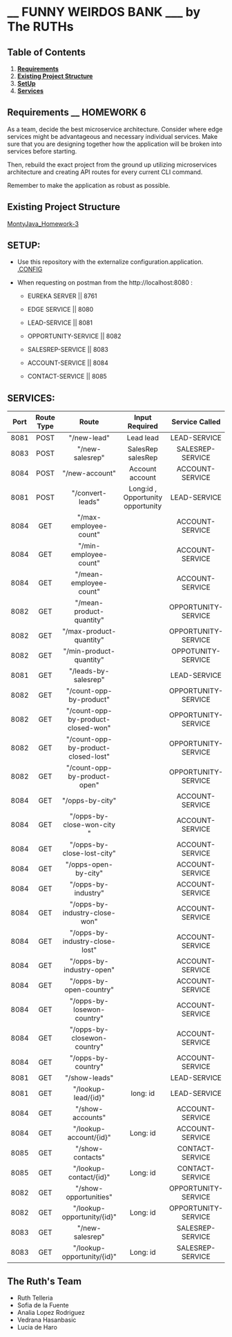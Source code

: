 # __ FUNNY WEIRDOS BANK  ___ by The RUTHs 


## Table of Contents

1. [**Requirements**](#Requirements)
2. [**Existing Project Structure**](#Existing-Project-Structure)
3. [**SetUp**](#SetUp)
3. [**Services**](#Services)


## Requirements  __ HOMEWORK 6

As a team, decide the best microservice architecture. Consider where edge services might be advantageous and necessary
individual services. Make sure that you are designing together how the application will be broken into services before
starting.

Then, rebuild the exact project from the ground up utilizing microservices architecture and creating API routes for
every current CLI command.

Remember to make the application as robust as possible.

## Existing Project Structure

<a href="https://github.com/ES-IH-JAVAFT-MAY22/Homework3-MontyJava"> MontyJava_Homework-3 </a>



## SETUP:

* Use this repository with the externalize configuration.application.<a href="https://github.com/sofidelaf/config-repo.git"> .CONFIG</a>
* When requesting on postman from the http://localhost:8080  :

    *  EUREKA SERVER       ||  8761
    *  EDGE SERVICE        ||  8080
    
    *  LEAD-SERVICE        ||  8081
    *  OPPORTUNITY-SERVICE ||  8082
    *  SALESREP-SERVICE    ||  8083
    *  ACCOUNT-SERVICE     ||  8084
    *  CONTACT-SERVICE     ||  8085


## SERVICES:


| Port | Route Type |                  Route                 |            Input Required           |    Service Called   |
|:----:|:----------:|:--------------------------------------:|:-----------------------------------:|:-------------------:|
| 8081 | POST       | "/new-lead"                            | Lead lead                           | LEAD-SERVICE        |
| 8083 | POST       | "/new-salesrep"                        | SalesRep salesRep                   | SALESREP-SERVICE    |
| 8084 | POST       | "/new-account"                         | Account account                     | ACCOUNT-SERVICE     |
| 8081 | POST       | "/convert-leads"                       | Long:id , Opportunity opportunity   | LEAD-SERVICE        |
| 8084 | GET        | "/max-employee-count"                  |                                     | ACCOUNT-SERVICE     |
| 8084 | GET        | "/min-employee-count"                  |                                     | ACCOUNT-SERVICE     |
| 8084 | GET        | "/mean-employee-count"                 |                                     | ACCOUNT-SERVICE     |
| 8082 | GET        | "/mean-product-quantity"               |                                     | OPPORTUNITY-SERVICE | 
| 8082 | GET        | "/max-product-quantity"                |                                     | OPPORTUNITY-SERVICE |
| 8082 | GET        | "/min-product-quantity"                |                                     | OPPOTUNITY-SERVICE  |
| 8081 | GET        | "/leads-by-salesrep"                   |                                     | LEAD-SERVICE        |
| 8082 | GET        | "/count-opp-by-product"                |                                     | OPPORTUNITY-SERVICE |
| 8082 | GET        | "/count-opp-by-product-closed-won"     |                                     | OPPORTUNITY-SERVICE |
| 8082 | GET        | "/count-opp-by-product-closed-lost"    |                                     | OPPORTUNITY-SERVICE |
| 8082 | GET        | "/count-opp-by-product-open"           |                                     | OPPORTUNITY-SERVICE |
| 8084 | GET        | "/opps-by-city"                        |                                     | ACCOUNT-SERVICE     |
| 8084 | GET        | "/opps-by-close-won-city "             |                                     | ACCOUNT-SERVICE     |
| 8084 | GET        | "/opps-by-close-lost-city"             |                                     | ACCOUNT-SERVICE     |
| 8084 | GET        | "/opps-open-by-city"                   |                                     | ACCOUNT-SERVICE     |
| 8084 | GET        | "/opps-by-industry"                    |                                     | ACCOUNT-SERVICE     |
| 8084 | GET        | "/opps-by-industry-close-won"          |                                     | ACCOUNT-SERVICE     |
| 8084 | GET        | "/opps-by-industry-close-lost"         |                                     | ACCOUNT-SERVICE     |
| 8084 | GET        | "/opps-by-industry-open"               |                                     | ACCOUNT-SERVICE     |
| 8084 | GET        | "/opps-by-open-country"                |                                     | ACCOUNT-SERVICE     |
| 8084 | GET        | "/opps-by-losewon-country"             |                                     | ACCOUNT-SERVICE     |
| 8084 | GET        | "/opps-by-closewon-country"            |                                     | ACCOUNT-SERVICE     |
| 8084 | GET        | "/opps-by-country"                     |                                     | ACCOUNT-SERVICE     |
| 8081 | GET        | "/show-leads"                          |                                     | LEAD-SERVICE        |
| 8081 | GET        | "/lookup-lead/{id}"                    | long: id                            | LEAD-SERVICE        |
| 8084 | GET        | "/show-accounts"                       |                                     | ACCOUNT-SERVICE     |
| 8084 | GET        | "/lookup-account/{id}"                 | Long: id                            | ACCOUNT-SERVICE     |
| 8085 | GET        | "/show-contacts"                       |                                     | CONTACT-SERVICE     |
| 8085 | GET        | "/lookup-contact/{id}"                 | Long: id                            | CONTACT-SERVICE     |
| 8082 | GET        | "/show-opportunities"                  |                                     | OPPORTUNITY-SERVICE |
| 8082 | GET        | "/lookup-opportunity/{id}"             | Long: id                            | OPPORTUNITY-SERVICE |
| 8083 | GET        | "/new-salesrep"                        |                                     | SALESREP-SERVICE    |
| 8083 | GET        | "/lookup-opportunity/{id}"             | Long: id                            | SALESREP-SERVICE    |



## The Ruth's Team 

- Ruth Telleria 
- Sofia de la Fuente 
- Analia Lopez Rodriguez 
- Vedrana Hasanbasic 
- Lucia de Haro
